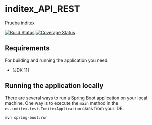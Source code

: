 # inditex_API_REST
Prueba inditex

[![Build Status](https://app.travis-ci.com/vash95/inditex_API_REST.svg?branch=main)](https://app.travis-ci.com/vash95/inditex_API_REST)
[![Coverage Status](https://coveralls.io/repos/github/codecentric/springboot-sample-app/badge.svg?branch=master)](https://coveralls.io/github/codecentric/springboot-sample-app?branch=master)


## Requirements

For building and running the application you need:

- [JDK 11]


## Running the application locally

There are several ways to run a Spring Boot application on your local machine. One way is to execute the `main` method in the `es.inditex.test.InditexApplication` class from your IDE.


```shell
mvn spring-boot:run
